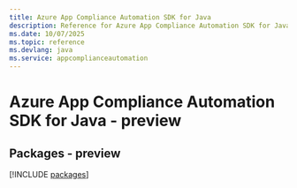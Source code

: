 ```yaml
---
title: Azure App Compliance Automation SDK for Java
description: Reference for Azure App Compliance Automation SDK for Java
ms.date: 10/07/2025
ms.topic: reference
ms.devlang: java
ms.service: appcomplianceautomation
---
```

# Azure App Compliance Automation SDK for Java - preview
## Packages - preview
[!INCLUDE [packages](app-compliance-automation-index.md)]